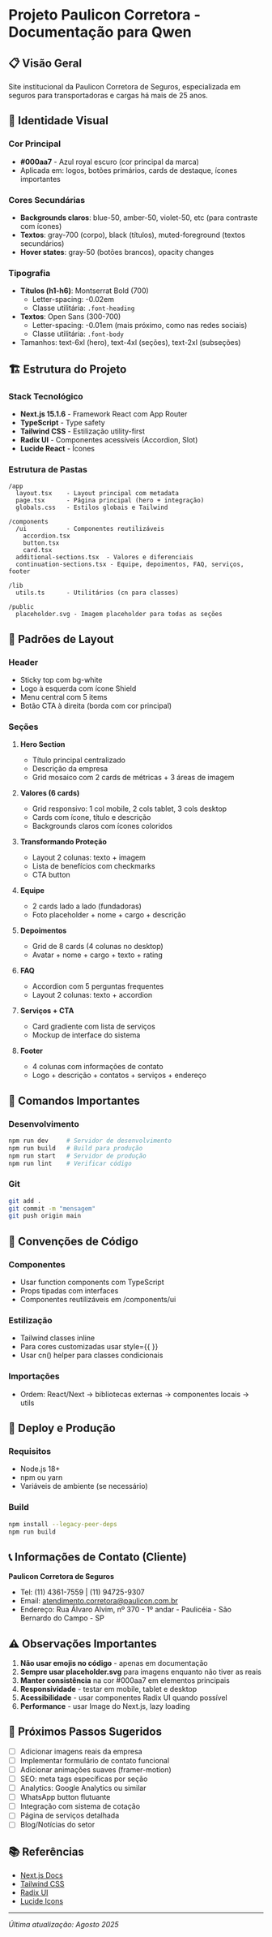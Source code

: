# Projeto Paulicon Corretora - Documentação para Qwen

## 📋 Visão Geral
Site institucional da Paulicon Corretora de Seguros, especializada em seguros para transportadoras e cargas há mais de 25 anos.

## 🎨 Identidade Visual

### Cor Principal
- **#000aa7** - Azul royal escuro (cor principal da marca)
- Aplicada em: logos, botões primários, cards de destaque, ícones importantes

### Cores Secundárias
- **Backgrounds claros**: blue-50, amber-50, violet-50, etc (para contraste com ícones)
- **Textos**: gray-700 (corpo), black (títulos), muted-foreground (textos secundários)
- **Hover states**: gray-50 (botões brancos), opacity changes

### Tipografia
- **Títulos (h1-h6)**: Montserrat Bold (700)
  - Letter-spacing: -0.02em
  - Classe utilitária: `.font-heading`
- **Textos**: Open Sans (300-700)
  - Letter-spacing: -0.01em (mais próximo, como nas redes sociais)
  - Classe utilitária: `.font-body`
- Tamanhos: text-6xl (hero), text-4xl (seções), text-2xl (subseções)

## 🏗️ Estrutura do Projeto

### Stack Tecnológico
- **Next.js 15.1.6** - Framework React com App Router
- **TypeScript** - Type safety
- **Tailwind CSS** - Estilização utility-first
- **Radix UI** - Componentes acessíveis (Accordion, Slot)
- **Lucide React** - Ícones

### Estrutura de Pastas
```
/app
  layout.tsx    - Layout principal com metadata
  page.tsx      - Página principal (hero + integração)
  globals.css   - Estilos globais e Tailwind

/components
  /ui           - Componentes reutilizáveis
    accordion.tsx
    button.tsx
    card.tsx
  additional-sections.tsx  - Valores e diferenciais
  continuation-sections.tsx - Equipe, depoimentos, FAQ, serviços, footer

/lib
  utils.ts      - Utilitários (cn para classes)

/public
  placeholder.svg - Imagem placeholder para todas as seções
```

## 📐 Padrões de Layout

### Header
- Sticky top com bg-white
- Logo à esquerda com ícone Shield
- Menu central com 5 items
- Botão CTA à direita (borda com cor principal)

### Seções
1. **Hero Section**
   - Título principal centralizado
   - Descrição da empresa
   - Grid mosaico com 2 cards de métricas + 3 áreas de imagem

2. **Valores (6 cards)**
   - Grid responsivo: 1 col mobile, 2 cols tablet, 3 cols desktop
   - Cards com ícone, título e descrição
   - Backgrounds claros com ícones coloridos

3. **Transformando Proteção**
   - Layout 2 colunas: texto + imagem
   - Lista de benefícios com checkmarks
   - CTA button

4. **Equipe**
   - 2 cards lado a lado (fundadoras)
   - Foto placeholder + nome + cargo + descrição

5. **Depoimentos**
   - Grid de 8 cards (4 colunas no desktop)
   - Avatar + nome + cargo + texto + rating

6. **FAQ**
   - Accordion com 5 perguntas frequentes
   - Layout 2 colunas: texto + accordion

7. **Serviços + CTA**
   - Card gradiente com lista de serviços
   - Mockup de interface do sistema

8. **Footer**
   - 4 colunas com informações de contato
   - Logo + descrição + contatos + serviços + endereço

## 🔧 Comandos Importantes

### Desenvolvimento
```bash
npm run dev     # Servidor de desenvolvimento
npm run build   # Build para produção
npm run start   # Servidor de produção
npm run lint    # Verificar código
```

### Git
```bash
git add .
git commit -m "mensagem"
git push origin main
```

## 📝 Convenções de Código

### Componentes
- Usar function components com TypeScript
- Props tipadas com interfaces
- Componentes reutilizáveis em /components/ui

### Estilização
- Tailwind classes inline
- Para cores customizadas usar style={{ }}
- Usar cn() helper para classes condicionais

### Importações
- Ordem: React/Next → bibliotecas externas → componentes locais → utils

## 🚀 Deploy e Produção

### Requisitos
- Node.js 18+ 
- npm ou yarn
- Variáveis de ambiente (se necessário)

### Build
```bash
npm install --legacy-peer-deps
npm run build
```

## 📞 Informações de Contato (Cliente)

**Paulicon Corretora de Seguros**
- Tel: (11) 4361-7559 | (11) 94725-9307
- Email: atendimento.corretora@paulicon.com.br
- Endereço: Rua Álvaro Alvim, nº 370 - 1º andar - Paulicéia - São Bernardo do Campo - SP

## ⚠️ Observações Importantes

1. **Não usar emojis no código** - apenas em documentação
2. **Sempre usar placeholder.svg** para imagens enquanto não tiver as reais
3. **Manter consistência** na cor #000aa7 em elementos principais
4. **Responsividade** - testar em mobile, tablet e desktop
5. **Acessibilidade** - usar componentes Radix UI quando possível
6. **Performance** - usar Image do Next.js, lazy loading

## 🔄 Próximos Passos Sugeridos

- [ ] Adicionar imagens reais da empresa
- [ ] Implementar formulário de contato funcional
- [ ] Adicionar animações suaves (framer-motion)
- [ ] SEO: meta tags específicas por seção
- [ ] Analytics: Google Analytics ou similar
- [ ] WhatsApp button flutuante
- [ ] Integração com sistema de cotação
- [ ] Página de serviços detalhada
- [ ] Blog/Notícias do setor

## 📚 Referências

- [Next.js Docs](https://nextjs.org/docs)
- [Tailwind CSS](https://tailwindcss.com/docs)
- [Radix UI](https://www.radix-ui.com/)
- [Lucide Icons](https://lucide.dev/)

---
*Última atualização: Agosto 2025*